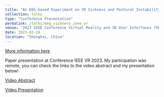 ```yaml
---
title: "An EEG-based Experiment on VR Sickness and Postural Instability While Walking in Virtual Environments"
collection: talks
type: "Conference Presentation"
permalink: /talks/eeg_sickness_ieee_vr
venue: "2023 IEEE Conference Virtual Reality and 3D User Interfaces (VR)"
date: 2023-03-28
location: "Shanghai, China"
---
```


[More information here](https://catiradocortes.github.io/publications/IEEE_VR)


Paper presentation at Conference IEEE VR 2023. My participation was remote, you can check the links to the video abstract and my presentation below!

[Video Abstract](https://youtu.be/WZ6nudqcwNs)

[Video Presentation](https://youtu.be/YnU9azOdN-A)

